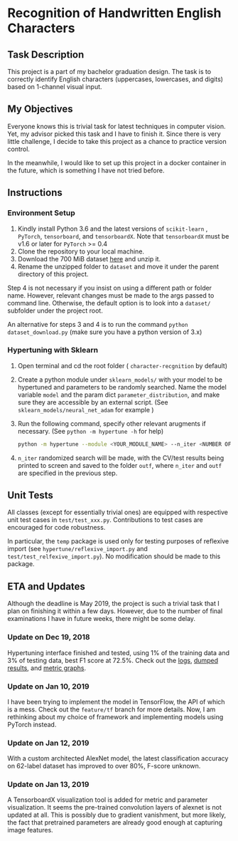 # Recognition of Handwritten English Characters

## Task Description

This project is a part of my bachelor graduation design. The task is to correctly identify English characters (uppercases, lowercases, and digits) based on 1-channel visual input. 

## My Objectives

Everyone knows this is trivial task for latest techniques in computer vision. Yet, my advisor picked this task and I have to finish it. Since there is very little challenge, I decide to take this project as a chance to practice version control.

In the meanwhile, I would like to set up this project in a docker container in the future, which is something I have not tried before.

## Instructions

### Environment Setup

1. Kindly install Python 3.6 and the latest versions of `scikit-learn` , `PyTorch`, `tensorboard`, and `tensorboardX`. Note that `tensorboardX` must be v1.6 or later for `PyTorch` >= 0.4 
2. Clone the repository to your local machine.
3. Download the 700 MiB dataset [here](http://www.itl.nist.gov/iaui/vip/cs_links/EMNIST/matlab.zip) and unzip it.
4. Rename the unzipped folder to `dataset` and move it under the parent directory of this project.

Step 4 is not necessary if you insist on using a different path or folder name. However, relevant changes must be made to the args passed to command line. Otherwise, the default option is to look into a `dataset/` subfolder under the project root.

An alternative for steps 3 and 4 is to run the command `python dataset_download.py` (make sure you have a python version of 3.x)

### Hypertuning with Sklearn

1. Open terminal and cd the root folder ( `character-recgnition` by default)

2. Create a python module under `sklearn_models/` with your model to be hypertuned and parameters to be randomly searched. Name the model variable `model` and the param dict `parameter_distribution`, and make sure they are accessible by an external script. (See `sklearn_models/neural_net_adam` for example )

3. Run the following command, specify other relevant arugments if necessary. (See `python -m hypertune -h` for help)

   ```bash
   python -m hypertune --module <YOUR_MODULE_NAME> --n_iter <NUMBER OF SEARCH ITERATIONS> --cv <NUMBER OF CV FOLDS> --outf <FOLDER FOR DUMPING RESULTS>
   ```

4. `n_iter` randomized search will be made, with the CV/test results being printed to screen and saved to the folder `outf`, where `n_iter` and `outf` are specified in the previous step.

## Unit Tests

All classes (except for essentially trivial ones) are equipped with respective unit test cases in `test/test_xxx.py`. Contributions to test cases are encouraged for code robustness.

In particular, the `temp` package is used only for testing purposes of reflexive import (see `hypertune/reflexive_import.py` and `test/test_relfexive_import.py`). No modification should be made to this package.

## ETA and Updates

Although the deadline is May 2019, the project is such a trivial task that I plan on finishing it within a few days. However, due to the number of final examinations I have in future weeks, there might be some delay. 

### Update on Dec 19, 2018

Hypertuning interface finished and tested, using 1% of the training data and 3% of testing data, best F1 score at 72.5%. Check out the [logs](https://www.floydhub.com/wish1104/projects/character-recognition/7), [dumped results](https://www.floydhub.com/wish1104/projects/character-recognition/7/output), and [metric graphs](https://www.floydhub.com/wish1104/projects/character-recognition/12).

### Update on Jan 10, 2019

I have been trying to implement the model in TensorFlow, the API of which is a mess. Check out the `feature/tf` branch for more details. Now, I am rethinking about my choice of framework and implementing models using PyTorch instead.

### Update on Jan 12, 2019

With a custom architected AlexNet model, the latest classification accuracy on 62-label dataset has improved to over 80%, F-score unknown.

### Update on Jan 13, 2019

A TensorboardX visualization tool is added for metric and parameter visualization. It seems the pre-trained convolution layers of alexnet is not updated at all. This is possibly due to gradient vanishment, but more likely, the fact that pretrained parameters are already good enough at capturing image features.